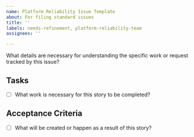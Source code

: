 ```yaml
---
name: Platform Reliability Issue Template
about: For filing standard issues
title: ''
labels: needs-refinement, platform-reliability-team
assignees: ''

---
```


What details are necessary for understanding the specific work or request tracked by this issue?

## Tasks
- [ ] What work is necessary for this story to be completed?

## Acceptance Criteria
- [ ] What will be created or happen as a result of this story?
